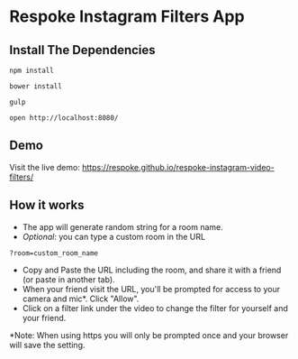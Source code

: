 # Respoke Instagram Filters App

## Install The Dependencies

```
npm install

bower install

gulp

open http://localhost:8080/
```

## Demo

Visit the live demo:
https://respoke.github.io/respoke-instagram-video-filters/

## How it works

- The app will generate random string for a room name.
- *Optional*: you can type a custom room in the URL
```
?room=custom_room_name
```
- Copy and Paste the URL including the room, and share it with a friend (or paste in another tab).
- When your friend visit the URL, you'll be prompted for access to your camera and mic*. Click "Allow".
- Click on a filter link under the video to change the filter for yourself and your friend.

*Note: When using https you will only be prompted once and your browser will save the setting.
